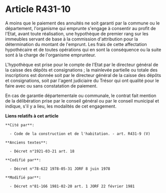 # Article R431-10

A moins que le paiement des annuités ne soit garanti par la commune ou le département, l'organisme qui emprunte s'engage à
consentir au profit de l'Etat, avant toute réalisation, une hypothèque de premier rang sur les immeubles servant de base à la
commission d'attribution pour la détermination du montant de l'emprunt. Les frais de cette affectation hypothécaire et de
toutes opérations qui en sont la conséquence ou la suite sont à la charge de l'organisme emprunteur.

L'hypothèque est prise pour le compte de l'Etat par le directeur général de la caisse des dépôts et consignations ; la
mainlevée partielle ou totale des inscriptions est donnée soit par le directeur général de la caisse des dépôts et
consignations, soit par l'agent judiciaire du Trésor qui ont qualité pour le faire avec ou sans constatation de paiement.

En cas de garantie départementale ou communale, le contrat fait mention de la délibération prise par le conseil général ou
par le conseil municipal et indique, s'il y a lieu, les modalités de cet engagement.

**Liens relatifs à cet article**

	**Cité par**:

	  - Code de la construction et de l'habitation. - art. R431-9 (V)

	**Anciens textes**:

	  - Décret n°1921-03-21 art. 18

	**Codifié par**:

	  - Décret n°78-622 1978-05-31 JORF 8 juin 1978

	**Modifié par**:

	  - Décret n°81-166 1981-02-20 art. 1 JORF 22 février 1981
